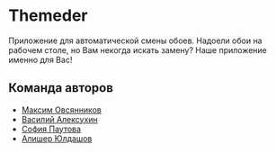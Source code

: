 
# Themeder

Приложение для автоматической смены обоев. Надоели обои на рабочем столе, но Вам некогда искать замену? Наше приложение именно для Вас!

## Команда авторов

- [Максим Овсянников](https://github.com/OvsyannikovMaksim)
- [Василий Алексухин](https://github.com/valeksukhin)
- [София Паутова](https://github.com/svpautova)
- [Алишер Юлдашов](https://github.com/fuckinrobotics)
```

